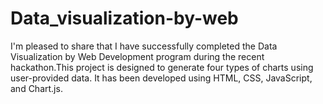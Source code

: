 # Data_visualization-by-web
I'm pleased to share that I have successfully completed the Data Visualization by Web Development program during the recent hackathon.This project is designed to generate four types of charts using user-provided data. It has been developed using HTML, CSS, JavaScript, and Chart.js.
